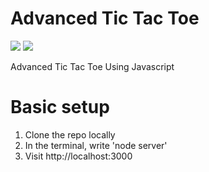 # Advanced Tic Tac Toe
![](https://raw.githubusercontent.com/Supsource/Advanced-Tic-Tac-Toe/main/Screenshot%202021-11-28%20at%2011.54.08%20AM%201.png)
![](https://raw.githubusercontent.com/Supsource/Advanced-Tic-Tac-Toe/main/Screenshot%202021-11-28%20at%2011.54.35%20AM.png)

 Advanced Tic Tac Toe Using Javascript

# Basic setup

1. Clone the repo locally
2. In the terminal, write 'node server'
3. Visit http://localhost:3000